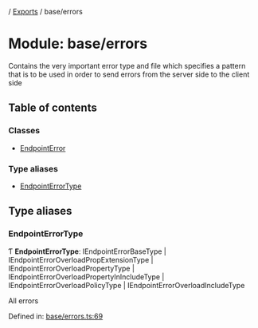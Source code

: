 [](../README.md) / [Exports](../modules.md) / base/errors

# Module: base/errors

Contains the very important error type and file
which specifies a pattern that is to be used in order
to send errors from the server side to the client side

## Table of contents

### Classes

- [EndpointError](../classes/base_errors.endpointerror.md)

### Type aliases

- [EndpointErrorType](base_errors.md#endpointerrortype)

## Type aliases

### EndpointErrorType

Ƭ **EndpointErrorType**: IEndpointErrorBaseType \| IEndpointErrorOverloadPropExtensionType \| IEndpointErrorOverloadPropertyType \| IEndpointErrorOverloadPropertyInIncludeType \| IEndpointErrorOverloadPolicyType \| IEndpointErrorOverloadIncludeType

All errors

Defined in: [base/errors.ts:69](https://github.com/onzag/itemize/blob/55e63f2c/base/errors.ts#L69)
